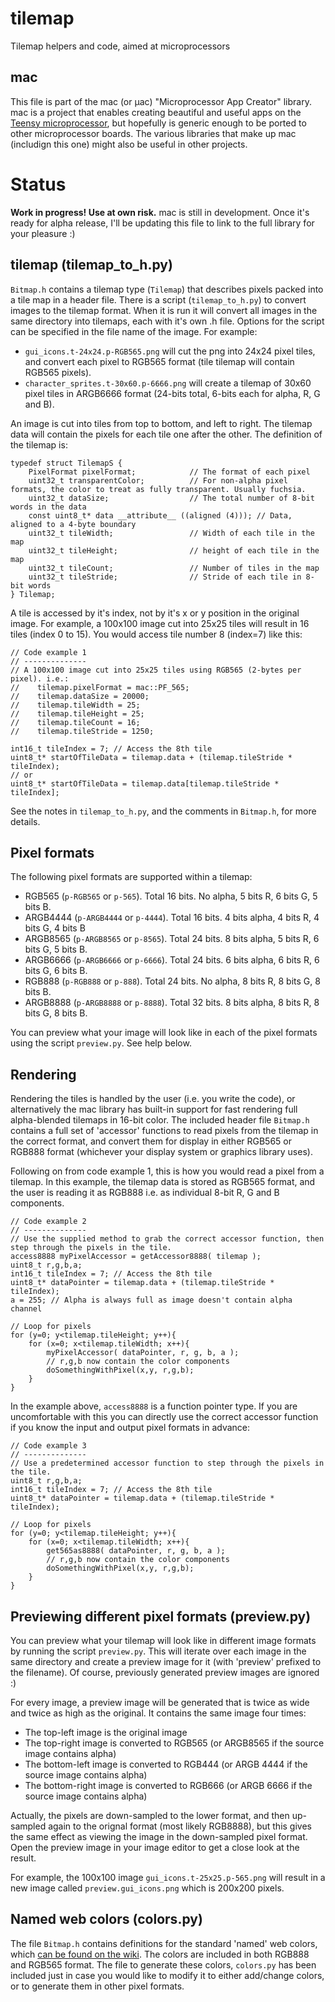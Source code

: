 # tilemap
Tilemap helpers and code, aimed at microprocessors

## mac
This file is part of the mac (or μac) "Microprocessor App Creator" library.
mac is a project that enables creating beautiful and useful apps on the [Teensy microprocessor](https://www.pjrc.com/teensy/), but hopefully is generic enough to be ported to other microprocessor boards. The various libraries that make up mac (includign this one) might also be useful in other projects.

# Status
**Work in progress! Use at own risk.**
mac is still in development. Once it's ready for alpha release, I'll be updating this file to link to the full library for your pleasure :) 

## tilemap (tilemap_to_h.py)
`Bitmap.h` contains a tilemap type (`Tilemap`) that describes pixels packed into a tile map in a header file. There is a script (`tilemap_to_h.py`) to convert images to the tilemap format. When it is run it will convert all images in the same directory into tilemaps, each with it's own .h file. Options for the script can be specified in the file name of the image. For example:
 
* `gui_icons.t-24x24.p-RGB565.png` will cut the png into 24x24 pixel tiles, and convert each pixel to RGB565 format (tile tilemap will contain RGB565 pixels).
* `character_sprites.t-30x60.p-6666.png` will create a tilemap of 30x60 pixel tiles in ARGB6666 format (24-bits total, 6-bits each for alpha, R, G and B).
 
An image is cut into tiles from top to bottom, and left to right. The tilemap data will contain the pixels for each tile one after the other. The definition of the tilemap is:
````
typedef struct TilemapS {
	PixelFormat pixelFormat;			// The format of each pixel
    uint32_t transparentColor;          // For non-alpha pixel formats, the color to treat as fully transparent. Usually fuchsia.
	uint32_t dataSize;					// The total number of 8-bit words in the data
	const uint8_t* data __attribute__ ((aligned (4))); // Data, aligned to a 4-byte boundary
	uint32_t tileWidth;					// Width of each tile in the map
	uint32_t tileHeight;				// height of each tile in the map
	uint32_t tileCount;					// Number of tiles in the map
	uint32_t tileStride;				// Stride of each tile in 8-bit words
} Tilemap;
````
A tile is accessed by it's index, not by it's x or y position in the original image. For example, a 100x100 image cut into 25x25 tiles will result in 16 tiles (index 0 to 15). You would access tile number 8 (index=7) like this:
````
// Code example 1
// --------------
// A 100x100 image cut into 25x25 tiles using RGB565 (2-bytes per pixel). i.e.:
//    tilemap.pixelFormat = mac::PF_565;
//    tilemap.dataSize = 20000;
//    tilemap.tileWidth = 25;
//    tilemap.tileHeight = 25;
//    tilemap.tileCount = 16;
//    tilemap.tileStride = 1250; 

int16_t tileIndex = 7; // Access the 8th tile
uint8_t* startOfTileData = tilemap.data + (tilemap.tileStride * tileIndex);
// or
uint8_t* startOfTileData = tilemap.data[tilemap.tileStride * tileIndex];
````
See the notes in `tilemap_to_h.py`, and the comments in `Bitmap.h`, for more details.
 
## Pixel formats
The following pixel formats are supported within a tilemap:

* RGB565 (`p-RGB565` or `p-565`). Total 16 bits. No alpha, 5 bits R, 6 bits G, 5 bits B.
* ARGB4444 (`p-ARGB4444` or `p-4444`). Total 16 bits. 4 bits alpha, 4 bits R, 4 bits G, 4 bits B
* ARGB8565 (`p-ARGB8565` or `p-8565`). Total 24 bits. 8 bits alpha, 5 bits R, 6 bits G, 5 bits B.
* ARGB6666 (`p-ARGB6666` or `p-6666`). Total 24 bits. 6 bits alpha, 6 bits R, 6 bits G, 6 bits B.
* RGB888 (`p-RGB888` or `p-888`). Total 24 bits. No alpha, 8 bits R, 8 bits G, 8 bits B.
* ARGB8888 (`p-ARGB8888` or `p-8888`). Total 32 bits. 8 bits alpha, 8 bits R, 8 bits G, 8 bits B.
 
You can preview what your image will look like in each of the pixel formats using the script `preview.py`. See help below.

## Rendering
Rendering the tiles is handled by the user (i.e. you write the code), or alternatively the mac library has built-in support for fast rendering full alpha-blended tilemaps in 16-bit color. The included header file `Bitmap.h` contains a full set of 'accessor' functions to read pixels from the tilemap in the correct format, and convert them for display in either RGB565 or RGB888 format (whichever your display system or graphics library uses).

Following on from code example 1, this is how you would read a pixel from a tilemap. In this example, the tilemap data is stored as RGB565 format, and the user is reading it as RGB888 i.e. as individual 8-bit R, G and B components.
````
// Code example 2
// --------------
// Use the supplied method to grab the correct accessor function, then step through the pixels in the tile.
access8888 myPixelAccessor = getAccessor8888( tilemap );
uint8_t r,g,b,a;
int16_t tileIndex = 7; // Access the 8th tile
uint8_t* dataPointer = tilemap.data + (tilemap.tileStride * tileIndex);
a = 255; // Alpha is always full as image doesn't contain alpha channel

// Loop for pixels
for (y=0; y<tilemap.tileHeight; y++){
    for (x=0; x<tilemap.tileWidth; x++){
        myPixelAccessor( dataPointer, r, g, b, a );
        // r,g,b now contain the color components
        doSomethingWithPixel(x,y, r,g,b);
    }
}
````
In the example above, `access8888` is a function pointer type. If you are uncomfortable with this you can directly use the correct accessor function if you know the input and output pixel formats in advance:
````
// Code example 3
// --------------
// Use a predetermined accessor function to step through the pixels in the tile.
uint8_t r,g,b,a;
int16_t tileIndex = 7; // Access the 8th tile
uint8_t* dataPointer = tilemap.data + (tilemap.tileStride * tileIndex);

// Loop for pixels
for (y=0; y<tilemap.tileHeight; y++){
    for (x=0; x<tilemap.tileWidth; x++){
        get565as8888( dataPointer, r, g, b, a );
        // r,g,b now contain the color components
        doSomethingWithPixel(x,y, r,g,b);
    }
}
````
## Previewing different pixel formats (preview.py)
You can preview what your tilemap will look like in different image formats by running the script `preview.py`. This will iterate over each image in the same directory and create a preview image for it (with 'preview' prefixed to the filename). Of course, previously generated preview images are ignored :)

For every image, a preview image will be generated that is twice as wide and twice as high as the original. It contains the same image four times:

* The top-left image is the original image
* The top-right image is converted to RGB565 (or ARGB8565 if the source image contains alpha)
* The bottom-left image is converted to RGB444 (or ARGB 4444 if the source image contains alpha)
* The bottom-right image is converted to RGB666 (or ARGB 6666 if the source image contains alpha)

Actually, the pixels are down-sampled to the lower format, and then up-sampled again to the orignal format (most likely RGB8888), but this gives the same effect as viewing the image in the down-sampled pixel format. Open the preview image in your image editor to get a close look at the result.

For example, the 100x100 image `gui_icons.t-25x25.p-565.png` will result in a new image called `preview.gui_icons.png` which is 200x200 pixels.

## Named web colors (colors.py)
The file `Bitmap.h` contains definitions for the standard 'named' web colors, which [can be found on the wiki](https://en.wikipedia.org/wiki/Web_colors#X11_color_names). The colors are included in both RGB888 and RGB565 format. The file to generate these colors, `colors.py` has been included just in case you would like to modify it to either add/change colors, or to generate them in other pixel formats.
